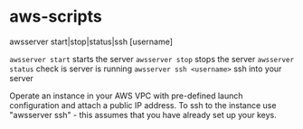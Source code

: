 aws-scripts
===========

awsserver start|stop|status|ssh [username]

`awsserver start` starts the server
`awsserver stop` stops the server
`awsserver status` check is server is running
`awsserver ssh <username>` ssh into your server


Operate an instance in your AWS VPC with pre-defined launch configuration and attach a public IP address.
To ssh to the instance use "awsserver ssh" - this assumes that you have already set up your keys.
